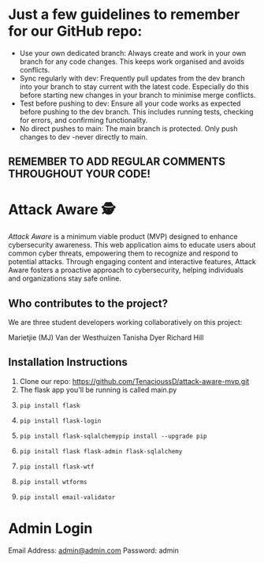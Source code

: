 # Just a few guidelines to remember for our GitHub repo:

- Use your own dedicated branch: Always create and work in your own branch for any code changes. This keeps work organised and avoids conflicts.
- Sync regularly with dev: Frequently pull updates from the dev branch into your branch to stay current with the latest code. Especially do this before starting new changes in your branch to minimise merge conflicts.
- Test before pushing to dev: Ensure all your code works as expected before pushing to the dev branch. This includes running tests, checking for errors, and confirming functionality.
- No direct pushes to main: The main branch is protected. Only push changes to dev -never directly to main.


## REMEMBER TO ADD REGULAR COMMENTS THROUGHOUT YOUR CODE! 
 
# Attack Aware :detective:

*Attack Aware* is a minimum viable product (MVP) designed to enhance cybersecurity awareness. This web application aims to educate users about common cyber threats, empowering them to recognize and respond to potential attacks. Through engaging content and interactive features, Attack Aware fosters a proactive approach to cybersecurity, helping individuals and organizations stay safe online.

## Who contributes to the project?

We are three student developers working collaboratively on this project:

Marietjie (MJ) Van der Westhuizen
Tanisha Dyer
Richard Hill



## Installation Instructions


1. Clone our repo: https://github.com/TenacioussD/attack-aware-mvp.git
2. The flask app you'll be running is called main.py
3.     pip install flask
4.     pip install flask-login
5.     pip install flask-sqlalchemypip install --upgrade pip
6.     pip install flask flask-admin flask-sqlalchemy
7.     pip install flask-wtf
8.     pip install wtforms
9.     pip install email-validator



# Admin Login
Email Address: admin@admin.com
Password: admin


